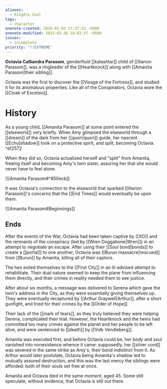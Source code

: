 ```yaml
---
aliases:
  - Kingdle Coal
tags:
  - character
onenote-created: 2020-01-02 17:37:53 -0500
onenote-modified: 2023-02-26 18:02:37 -0500
issues:
  - incomplete
priority: "!!EXTREME"
---
```

**Octavia Calliandra Parasom**, genderfluid [[kalashtar]] child of [[Illarion Parasom]], was a ringleader of the [[Heartknock]] along with [[Amanita Parasom|their sibling]].

Octavia was the first to discover the [[Visage of the Fortress]], and studied it for its anomalous properties. Like all of the Conspirators, Octavia wore the [[Cloak of Excelsio]].

# History
As a young child, [[Amanita Parasom]] at some point entered the [[elseworld]] very briefly. When Amy glimpsed the elseworld through a [[dream]] of the dark from her [[quori|quori]] guide, her nascent [[Echo|shadow]] took on a protective spirit, and split, becoming Octavia. ^ef2572

When they did so, Octavia actualized herself and "split" from Amanita, freeing itself and becoming Amy's twin sister, assuring her that she would never have to feel alone.

![[Amanita Parasom#^850ecb]]

It was Octavia's connection to the elseworld that sparked [[Illarion Parasom]]'s concerns that the [[End Times]] would eventually be upon them.

![[Amanita Parasom#Beginnings]]

## Ends
After the events of the War, Octavia had been taken captive by [[XO]] and the remnants of the conspiracy (led by [[Wren Doggabone|Wren]]) in an attempt to negotiate an escape. After using their [[Soul bond|bonds]] to create a [[portal]] to one another, Octavia was [[Burun massacre|rescued]] from [[Burun]] by Amanita, killing all of their captors. 

The two exiled themselves to the [[First City]] in an ill-advised attempt to rehabilitate. Their dual nature seemed to keep the plane from influencing them directly, and their crimes in reality needed them to see justice.

After about six months, a message was delivered to Serena which gave the twin's address in the City, as they were essentially giving themselves up. They were eventually recaptured by [[Arthur Graywell|Arthur]], after a short gunfight, and tried for their crimes by the [[Order of Hope]]. 

Their lack of the [[mark of tears]], as they truly believed they were helping Serena, complicated their trial. However, the Heartknock and the twins had committed too many crimes against the planet and her people to be left alive, and were sentenced to [[death]] by [[Volk Vendleberg]].

Amanita was executed first, and before Octavia could be, her body and soul vanished into nonexistence whence it came: supposedly, her [[silver cord]] was severed in the same strike as Amy's, their bond indistinct from it. As Arthur would later postulate, Octavia being Amanita's shadow led to mutually assured destruction, and this was the last mercy the siblings were afforded: both of their souls set free at once.

Amanita and Octavia died in the same moment, aged 45. Some still speculate, without evidence, that Octavia is still out there.

